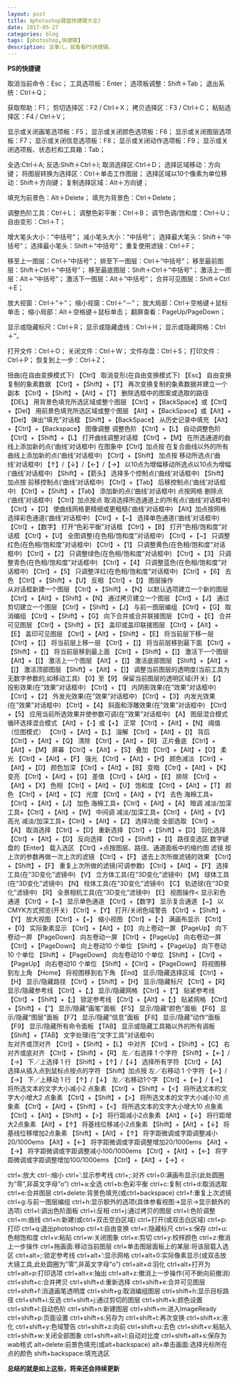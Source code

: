 ```yaml
---
layout: post
title: 《photoshop键盘快捷键大全》
date: 2017-05-27
categories: blog
tags: [photoshop,快捷键]
description: 没事儿，就看看PS快捷键。
---
```


**PS的快捷键**

取消当前命令：Esc； 
工具选项板：Enter； 
选项板调整：Shift＋Tab； 
退出系统：Ctrl＋Q； 

获取帮助：F1； 
剪切选择区：F2 / Ctrl＋X； 
拷贝选择区：F3 / Ctrl＋C； 
粘贴选择区：F4 / Ctrl＋V； 

显示或关闭画笔选项板：F5； 
显示或关闭颜色选项板：F6； 
显示或关闭图层选项板：F7； 
显示或关闭信息选项板：F8； 
显示或关闭动作选项板：F9； 
显示或关闭选项板、状态栏和工具箱：Tab； 

全选:Ctrl＋A; 
反选:Shift＋Ctrl＋I; 
取消选择区:Ctrl＋D； 
选择区域移动：方向键； 
将图层转换为选择区：Ctrl＋单击工作图层； 
选择区域以10个像素为单位移动：Shift＋方向键； 
复制选择区域：Alt＋方向键； 

填充为前景色：Alt＋Delete； 
填充为背景色：Ctrl＋Delete； 

调整色阶工具：Ctrl＋L； 
调整色彩平衡：Ctrl＋B； 
调节色调/饱和度：Ctrl＋U； 
自由变形：Ctrl＋T； 

增大笔头大小：“中括号”； 
减小笔头大小：“中括号”； 
选择最大笔头：Shift＋“中括号”； 
选择最小笔头：Shift＋“中括号”； 
重复使用滤镜：Ctrl＋F； 

移至上一图层：Ctrl＋“中括号”； 
排至下一图层：Ctrl＋“中括号”； 
移至最前图层：Shift＋Ctrl＋“中括号”； 
移至最底图层：Shift＋Ctrl＋“中括号”； 
激活上一图层：Alt＋“中括号”； 
激活下一图层：Alt＋“中括号”； 
合并可见图层：Shift＋Ctrl＋E； 

放大视窗：Ctrl＋“＋”； 
缩小视窗：Ctrl＋“－”； 
放大局部：Ctrl＋空格键＋鼠标单击； 
缩小局部：Alt＋空格键＋鼠标单击； 
翻屏查看：PageUp/PageDown； 

显示或隐藏标尺：Ctrl＋R； 
显示或隐藏虚线：Ctrl＋H； 
显示或隐藏网格：Ctrl＋”。 

打开文件：Ctrl＋O； 
关闭文件：Ctrl＋W； 
文件存盘：Ctrl＋S； 
打印文件：Ctrl＋P； 
恢复到上一步：Ctrl＋Z； 






扭曲(在自由变换模式下) 【Ctrl】 
取消变形(在自由变换模式下) 【Esc】 
自由变换复制的象素数据 【Ctrl】+【Shift】+【T】 
再次变换复制的象素数据并建立一个副本 【Ctrl】+【Shift】+【Alt】+【T】 
删除选框中的图案或选取的路径 【DEL】 
用背景色填充所选区域或整个图层 【Ctrl】+【BackSpace】或【Ctrl】+【Del】 
用前景色填充所选区域或整个图层 【Alt】+【BackSpace】或【Alt】+【Del】 
弹出“填充”对话框 【Shift】+【BackSpace】 
从历史记录中填充 【Alt】+【Ctrl】+【Backspace】 
图像调整 
调整色阶 【Ctrl】+【L】 
自动调整色阶 【Ctrl】+【Shift】+【L】 
打开曲线调整对话框 【Ctrl】+【M】 
在所选通道的曲线上添加新的点(‘曲线’对话框中) 在图象中【Ctrl】加点按 
在复合曲线以外的所有曲线上添加新的点(‘曲线’对话框中) 【Ctrl】+【Shift】 
加点按 
移动所选点(‘曲线’对话框中) 【↑】/【↓】/【←】/【→】 
以10点为增幅移动所选点以10点为增幅(‘曲线’对话框中) 【Shift】+【箭头】 
选择多个控制点(‘曲线’对话框中) 【Shift】加点按 
前移控制点(‘曲线’对话框中) 【Ctrl】+【Tab】 
后移控制点(‘曲线’对话框中) 【Ctrl】+【Shift】+【Tab】 
添加新的点(‘曲线’对话框中) 点按网格 
删除点(‘曲线’对话框中) 【Ctrl】加点按点 
取消选择所选通道上的所有点(‘曲线’对话框中) 【Ctrl】+【D】 
使曲线网格更精细或更粗糙(‘曲线’对话框中) 【Alt】加点按网格 
选择彩色通道(‘曲线’对话框中) 【Ctrl】+【~】 
选择单色通道(‘曲线’对话框中) 【Ctrl】+【数字】 
打开“色彩平衡”对话框 【Ctrl】+【B】 
打开“色相/饱和度”对话框 【Ctrl】+【U】 
全图调整(在色相/饱和度”对话框中) 【Ctrl】+【~】 
只调整红色(在色相/饱和度”对话框中) 【Ctrl】+【1】 
只调整黄色(在色相/饱和度”对话框中) 【Ctrl】+【2】 
只调整绿色(在色相/饱和度”对话框中) 【Ctrl】+【3】 
只调整青色(在色相/饱和度”对话框中) 【Ctrl】+【4】 
只调整蓝色(在色相/饱和度”对话框中) 【Ctrl】+【5】 
只调整洋红(在色相/饱和度”对话框中) 【Ctrl】+【6】 
去色 【Ctrl】+【Shift】+【U】 
反相 【Ctrl】+【I】 
图层操作<br> 
从对话框新建一个图层 【Ctrl】+【Shift】+【N】 
以默认选项建立一个新的图层 【Ctrl】+【Alt】+【Shift】+【N】 
通过拷贝建立一个图层 【Ctrl】+【J】 
通过剪切建立一个图层 【Ctrl】+【Shift】+【J】 
与前一图层编组 【Ctrl】+【G】 
取消编组 【Ctrl】+【Shift】+【G】 
向下合并或合并联接图层 【Ctrl】+【E】 
合并可见图层 【Ctrl】+【Shift】+【E】 
盖印或盖印联接图层 【Ctrl】+【Alt】+【E】 
盖印可见图层 【Ctrl】+【Alt】+【Shift】+【E】 
将当前层下移一层 【Ctrl】+【[】 
将当前层上移一层 【Ctrl】+【]】 
将当前层移到最下面 【Ctrl】+【Shift】+【[】 
将当前层移到最上面 【Ctrl】+【Shift】+【]】 
激活下一个图层 【Alt】+【[】 
激活上一个图层 【Alt】+【]】 
激活底部图层 【Shift】+【Alt】+【[】 
激活顶部图层 【Shift】+【Alt】+【]】 
调整当前图层的透明度(当前工具为无数字参数的,如移动工具) 【0】至【9】 
保留当前图层的透明区域(开关) 【/】<br> 
投影效果(在”效果”对话框中) 【Ctrl】+【1】 
内阴影效果(在”效果”对话框中) 【Ctrl】+【2】 
外发光效果(在”效果”对话框中) 【Ctrl】+【3】 
内发光效果(在”效果”对话框中) 【Ctrl】+【4】 
斜面和浮雕效果(在”效果”对话框中) 【Ctrl】+【5】 
应用当前所选效果并使参数可调(在”效果”对话框中) 【A】 
图层混合模式<br> 
循环选择混合模式 【Alt】+【-】或【+】 
正常 【Ctrl】+【Alt】+【N】 
阈值（位图模式） 【Ctrl】+【Alt】+【L】 
溶解 【Ctrl】+【Alt】+【I】 
背后 【Ctrl】+【Alt】+【Q】 
清除 【Ctrl】+【Alt】+【R】 
正片叠底 【Ctrl】+【Alt】+【M】 
屏幕 【Ctrl】+【Alt】+【S】 
叠加 【Ctrl】+【Alt】+【O】 
柔光 【Ctrl】+【Alt】+【F】 
强光 【Ctrl】+【Alt】+【H】 
颜色减淡 【Ctrl】+【Alt】+【D】 
颜色加深 【Ctrl】+【Alt】+【B】 
变暗 【Ctrl】+【Alt】+【K】 
变亮 【Ctrl】+【Alt】+【G】 
差值 【Ctrl】+【Alt】+【E】 
排除 【Ctrl】+【Alt】+【X】 
色相 【Ctrl】+【Alt】+【U】 
饱和度 【Ctrl】+【Alt】+【T】 
颜色 【Ctrl】+【Alt】+【C】 
光度 【Ctrl】+【Alt】+【Y】 
去色 海棉工具+【Ctrl】+【Alt】+【J】 
加色 海棉工具+【Ctrl】+【Alt】+【A】 
暗调 减淡/加深工具+【Ctrl】+【Alt】+【W】 
中间调 减淡/加深工具+【Ctrl】+【Alt】+【V】 
高光 减淡/加深工具+【Ctrl】+【Alt】+【Z】 
选择功能 
全部选取 【Ctrl】+【A】 
取消选择 【Ctrl】+【D】 
重新选择 【Ctrl】+【Shift】+【D】 
羽化选择 【Ctrl】+【Alt】+【D】 
反向选择 【Ctrl】+【Shift】+【I】 
路径变选区 数字键盘的【Enter】 
载入选区 【Ctrl】+点按图层、路径、通道面板中的缩约图 
滤镜 
按上次的参数再做一次上次的滤镜 【Ctrl】+【F】 
退去上次所做滤镜的效果 【Ctrl】+【Shift】+【F】 
重复上次所做的滤镜(可调参数) 【Ctrl】+【Alt】+【F】 
选择工具(在“3D变化”滤镜中) 【V】 
立方体工具(在“3D变化”滤镜中) 【M】 
球体工具(在“3D变化”滤镜中) 【N】 
柱体工具(在“3D变化”滤镜中) 【C】 
轨迹球(在“3D变化”滤镜中) 【R】 
全景相机工具(在“3D变化”滤镜中) 【E】 
视图操作< 
显示彩色通道 【Ctrl】+【~】 
显示单色通道 【Ctrl】+【数字】 
显示复合通道 【~】 
以CMYK方式预览(开关) 【Ctrl】+【Y】 
打开/关闭色域警告 【Ctrl】+【Shift】+【Y】 
放大视图 【Ctrl】+【+】 
缩小视图 【Ctrl】+【-】 
满画布显示 【Ctrl】+【0】 
实际象素显示 【Ctrl】+【Alt】+【0】 
向上卷动一屏 【PageUp】 
向下卷动一屏 【PageDown】 
向左卷动一屏 【Ctrl】+【PageUp】 
向右卷动一屏 【Ctrl】+【PageDown】 
向上卷动10 个单位 【Shift】+【PageUp】 
向下卷动10 个单位 【Shift】+【PageDown】 
向左卷动10 个单位 【Shift】+【Ctrl】+【PageUp】 
向右卷动10 个单位 【Shift】+【Ctrl】+【PageDown】 
将视图移到左上角 【Home】 
将视图移到右下角 【End】 
显示/隐藏选择区域 【Ctrl】+【H】 
显示/隐藏路径 【Ctrl】+【Shift】+【H】 
显示/隐藏标尺 【Ctrl】+【R】 
显示/隐藏参考线 【Ctrl】+【;】 
显示/隐藏网格 【Ctrl】+【”】 
贴紧参考线 【Ctrl】+【Shift】+【;】 
锁定参考线 【Ctrl】+【Alt】+【;】 
贴紧网格 【Ctrl】+【Shift】+【”】 
显示/隐藏“画笔”面板 【F5】 
显示/隐藏“颜色”面板 【F6】 
显示/隐藏“图层”面板 【F7】 
显示/隐藏“信息”面板 【F8】 
显示/隐藏“动作”面板 【F9】 
显示/隐藏所有命令面板 【TAB】 
显示或隐藏工具箱以外的所有调板 【Shift】+【TAB】 
文字处理(在”文字工具”对话框中)<br> 
左对齐或顶对齐 【Ctrl】+【Shift】+【L】 
中对齐 【Ctrl】+【Shift】+【C】 
右对齐或底对齐 【Ctrl】+【Shift】+【R】 
左／右选择 1 个字符 【Shift】+【←】/【→】 
下／上选择 1 行 【Shift】+【↑】/【↓】 
选择所有字符 【Ctrl】+【A】 
选择从插入点到鼠标点按点的字符 【Shift】加点按 
左／右移动 1 个字符 【←】/【→】 
下／上移动 1 行 【↑】/【↓】 
左／右移动1个字 【Ctrl】+【←】/【→】 
将所选文本的文字大小减小2 点象素 【Ctrl】+【Shift】+【<】 
将所选文本的文字大小增大2 点象素 【Ctrl】+【Shift】+【>】 
将所选文本的文字大小减小10 点象素 【Ctrl】+【Alt】+【Shift】+【<】 
将所选文本的文字大小增大10 点象素 【Ctrl】+【Alt】+【Shift】+【>】 
将行距减小2点象素 【Alt】+【↓】 
将行距增大2点象素 【Alt】+【↑】 
将基线位移减小2点象素 【Shift】+【Alt】+【↓】 
将基线位移增加2点象素 【Shift】+【Alt】+【↑】 
将字距微调或字距调整减小20/1000ems 【Alt】+【←】 
将字距微调或字距调整增加20/1000ems 【Alt】+【→】 
将字距微调或字距调整减小100/1000ems 【Ctrl】+【Alt】+【←】 
将字距微调或字距调整增加100/1000ems 【Ctrl】+【Alt】+【→】< 


ctrl+:放大 
ctrl-:缩小 
ctrl+’:显示参考线 
ctrl+;:对齐 
ctrl+0:满画布显示(此处圆圈为”零”,非英文字母”o”) 
ctrl+a:全选 
ctrl+b:色彩平衡 
ctrl+c:复制 
ctrl+d:取消选取 
ctrl+e:合并图层 
ctrl+delete:背景色填充(或ctrl+backspace) 
ctrl+f:重复上次滤镜 
ctrl+g:与前一图层编组 
ctrl+h:显示额外的选项(具体参看视图->显示->显示额外的选项) 
ctrl+l:调出色阶面板 
ctrl+i:反相 
ctrl+j:通过拷贝的图层 
ctrl+l:色阶调整 
ctrl+m:曲线 
ctrl+n:新建(或ctrl+双击空白区域) 
ctrl+打开(或双击白区域) 
ctrl+p:打印 
ctrl+q:退出photoshop 
ctrl+t:自由变换 
ctrl+r:隐藏标尺 
ctrl+s:保存 
ctrl+u:色相饱和度 
ctrl+v:粘贴 
ctrl+w:关闭图象 
ctrl+x:剪切 
ctrl+y:校样颜色 
ctrl+z:撤消上一步操作 
ctrl+拖画面:移动当前图层 
ctrl+单击图层面板上的某层:将该层载入选区 
ctrl+alt+;:锁定参考线 
ctrl+alt+’:显示网格 
ctrl+alt+0:实际像素显示(或双击放大镜工具,此处圆圈为”零”,非英文字母”o”) 
ctrl+alt+d:羽化 
ctrl+alt+打开为 
ctrl+alt+p:打印选项 
ctrl+alt+x:抽出 
ctrl+alt+z:撤消上一步操作(可不断向前撤消) 
ctrl+shift+c:合并拷贝 
ctrl+shift+d:重新选择 
ctrl+shift+e:合并可见图层 
ctrl+shift+f:消退画笔透明度 
ctrl+shift+g:取消编组图层 
ctrl+shift+h:显示目标路径 
ctrl+shift+i:反选 
ctrl+shift+j:通过剪切的图层 
ctrl+shift+k:颜色设置 
ctrl+shift+l:自动色阶 
ctrl+shift+n:新建图层 
ctrl+shift+m:进入ImageReady 
ctrl+shift+p:页面设置 
ctrl+shift+s:另存为 
ctrl+shift+t:再次变换 
ctrl+shift+x:液化 
ctrl+shift+y:色域警告 
ctrl+shift+z:向前 
ctrl+shift+u:去色 
ctrl+shift+v:粘贴入 
ctrl+shift+w:关闭全部图象 
ctrl+shift+alt+l:自动对比度 
ctrl+shift+alt+s:保存为wab格式 
alt+delete:前景色填充(或alt+backspace) 
alt+单击画面:选择光标所在点的颜色 
shift+backspace:填充选区 


**总结的就是如上这些，将来还会持续更新**